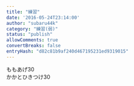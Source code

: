 ```yaml
---
title: "練習"
date: '2016-05-24T23:14:00'
author: "subaru44k"
category: "練習(弱)"
status: "publish"
allowComments: true
convertBreaks: false
entryHash: "d82c81b9af240d467195231ed9319015"
---
```

ももあげ30<br>
かかとひきつけ30
